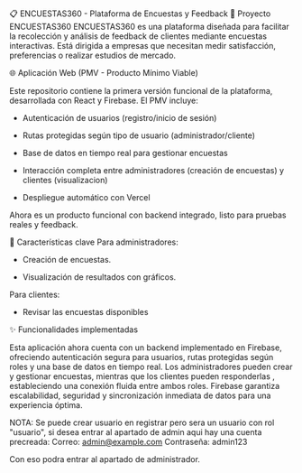 📋 ENCUESTAS360 - Plataforma de Encuestas y Feedback
📌 Proyecto ENCUESTAS360
ENCUESTAS360 es una plataforma diseñada para facilitar la recolección y análisis de feedback de clientes mediante encuestas interactivas. Está dirigida a empresas que necesitan medir satisfacción, preferencias o realizar estudios de mercado.

🌐 Aplicación Web (PMV - Producto Mínimo Viable)

Este repositorio contiene la primera versión funcional de la plataforma, desarrollada con React y Firebase. El PMV incluye:

 - Autenticación de usuarios (registro/inicio de sesión)

 - Rutas protegidas según tipo de usuario (administrador/cliente)

 - Base de datos en tiempo real para gestionar encuestas

 - Interacción completa entre administradores (creación de encuestas) y clientes (visualizacion)

 - Despliegue automático con Vercel

Ahora es un producto funcional con backend integrado, listo para pruebas reales y feedback.

🔹 Características clave
Para administradores:

 - Creación de encuestas.

 - Visualización de resultados con gráficos.


Para clientes:

 - Revisar las encuestas disponibles


✨ Funcionalidades implementadas

Esta aplicación ahora cuenta con un backend implementado en Firebase, ofreciendo autenticación segura para usuarios, rutas protegidas según roles y una base de datos en tiempo real. Los administradores pueden crear y gestionar encuestas, mientras que los clientes pueden responderlas , estableciendo una conexión fluida entre ambos roles. Firebase garantiza escalabilidad, seguridad y sincronización inmediata de datos para una experiencia óptima.


NOTA: Se puede crear usuario en registrar pero sera un usuario con rol "usuario", si desea entrar al apartado de admin aqui hay una cuenta precreada:
    Correo: admin@example.com
    Contraseña: admin123

Con eso podra entrar al apartado de administrador.